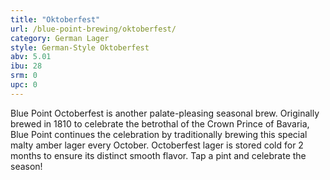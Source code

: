```yaml
---
title: "Oktoberfest"
url: /blue-point-brewing/oktoberfest/
category: German Lager
style: German-Style Oktoberfest
abv: 5.01
ibu: 28
srm: 0
upc: 0
---
```

Blue Point Octoberfest is another palate-pleasing seasonal brew. Originally brewed in 1810 to celebrate the betrothal of the Crown Prince of Bavaria, Blue Point continues the celebration by traditionally brewing this special malty amber lager every October. Octoberfest lager is stored cold for 2 months to ensure its distinct smooth flavor. Tap a pint and celebrate the season!
